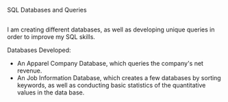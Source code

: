 SQL Databases and Queries

##
I am creating different databases, as well as developing unique queries in order to improve my SQL skills. 

Databases Developed:
- An Apparel Company Database, which queries the company's net revenue.
- An Job Information Database, which creates a few databases by sorting keywords, as well as conducting basic statistics of the quantitative values in the data base. 
